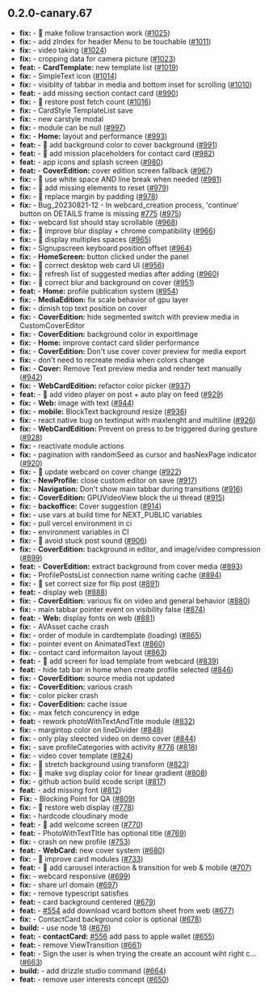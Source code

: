## 0.2.0-canary.67

* **fix:**  - 🐛 make follow transaction work ([#1025](https://github.com/AzzappApp/azzapp/pull/1025))
* **fix:**  - add zIndex for header Menu to be touchable ([#1011](https://github.com/AzzappApp/azzapp/pull/1011))
* **fix:**  - video taking ([#1024](https://github.com/AzzappApp/azzapp/pull/1024))
* **fix:**  - cropping data for camera picture ([#1023](https://github.com/AzzappApp/azzapp/pull/1023))
* **feat:**  - **CardTemplate:** new template list ([#1019](https://github.com/AzzappApp/azzapp/pull/1019))
* **fix:**  - SimpleText icon ([#1014](https://github.com/AzzappApp/azzapp/pull/1014))
* **fix:**  - visiblity of tabbar in media and bottom inset for scrolling ([#1010](https://github.com/AzzappApp/azzapp/pull/1010))
* **feat:**  - add missing section contact card ([#990](https://github.com/AzzappApp/azzapp/pull/990))
* **fix:**  - 🐛 restore post fetch count ([#1016](https://github.com/AzzappApp/azzapp/pull/1016))
* **fix:**  - CardStyle TemplateList save
* **fix:**  - new carstyle modal
* **fix:**  - module can be null ([#997](https://github.com/AzzappApp/azzapp/pull/997))
* **fix:**  - **Home:** layout and performance ([#993](https://github.com/AzzappApp/azzapp/pull/993))
* **feat:**  - 🎸 add background color to cover background ([#991](https://github.com/AzzappApp/azzapp/pull/991))
* **feat:**  - 🎸 add mission placeholders for contact card ([#982](https://github.com/AzzappApp/azzapp/pull/982))
* **feat:**  - app icons and splash screen ([#980](https://github.com/AzzappApp/azzapp/pull/980))
* **feat:**  - **CoverEdition:** cover edition screen fallback ([#967](https://github.com/AzzappApp/azzapp/pull/967))
* **fix:**  - 🐛 use white space AND line break when needed ([#981](https://github.com/AzzappApp/azzapp/pull/981))
* **fix:**  - 🐛 add missing elements to reset ([#979](https://github.com/AzzappApp/azzapp/pull/979))
* **fix:**  - 🐛 replace margin by padding ([#978](https://github.com/AzzappApp/azzapp/pull/978))
* **fix:**  - Bug_20230821-12 - In webcard_creation process, 'continue' button on DETAILS frame is missing [#775](https://github.com/AzzappApp/azzapp/pull/775) ([#975](https://github.com/AzzappApp/azzapp/pull/975))
* **fix:**  - webcard list should stay scrollable ([#968](https://github.com/AzzappApp/azzapp/pull/968))
* **fix:**  - 🐛 improve blur display + chrome compatibility ([#966](https://github.com/AzzappApp/azzapp/pull/966))
* **fix:**  - 🐛 display multiples spaces ([#965](https://github.com/AzzappApp/azzapp/pull/965))
* **fix:**  - Signupscreen keyboard position offset ([#964](https://github.com/AzzappApp/azzapp/pull/964))
* **fix:**  - **HomeScreen:** button clicked under the panel
* **fix:**  - 🐛 correct desktop web card UI ([#956](https://github.com/AzzappApp/azzapp/pull/956))
* **fix:**  - 🐛 refresh list of suggested medias after adding ([#960](https://github.com/AzzappApp/azzapp/pull/960))
* **fix:**  - 🐛 correct blur and background on cover ([#951](https://github.com/AzzappApp/azzapp/pull/951))
* **feat:**  - **Home:**  profile publication system ([#954](https://github.com/AzzappApp/azzapp/pull/954))
* **fix:**  - **MediaEdition:** fix scale behavior of gpu layer
* **fix:**  - dimish top text position on cover
* **fix:**  - **CoverEdition:** hide segmented switch with preview media in CustomCoverEditor
* **fix:**  - **CoverEdition:** background color in exportImage
* **fix:**  - **Home:** improve contact card slider performance
* **fix:**  - **CoverEdition:** Don't use cover cover preview for media export
* **fix:**  - don't need to recreate media when colors change
* **fix:**  - **Cover:** Remove Text preview media and render text manually ([#942](https://github.com/AzzappApp/azzapp/pull/942))
* **fix:**  - **WebCardEdition:** refactor color picker ([#937](https://github.com/AzzappApp/azzapp/pull/937))
* **feat:**  - 🎸 add video player on post + auto play on feed ([#929](https://github.com/AzzappApp/azzapp/pull/929))
* **fix:**  - **Web:** image with text ([#944](https://github.com/AzzappApp/azzapp/pull/944))
* **fix:**  - **mobile:** BlockText background resize ([#936](https://github.com/AzzappApp/azzapp/pull/936))
* **fix:**  - react native bug on textinput with maxlenght and multiline ([#926](https://github.com/AzzappApp/azzapp/pull/926))
* **fix:**  - **WebCardEdition:** Prevent on press to be triggered during gesture ([#928](https://github.com/AzzappApp/azzapp/pull/928))
* **fix:**  - reactivate module actions
* **fix:**  - pagination with randomSeed as cursor and hasNexPage indicator ([#920](https://github.com/AzzappApp/azzapp/pull/920))
* **fix:**  - 🐛 update webcard on cover change ([#922](https://github.com/AzzappApp/azzapp/pull/922))
* **fix:**  - **NewProfile:** close custom editor on save ([#917](https://github.com/AzzappApp/azzapp/pull/917))
* **fix:**  - **Navigation:** Don't show main tabbar during transitions ([#916](https://github.com/AzzappApp/azzapp/pull/916))
* **fix:**  - **CoverEdition:** GPUVideoView block the ui thread ([#915](https://github.com/AzzappApp/azzapp/pull/915))
* **fix:**  - **backoffice:** Cover suggestion ([#914](https://github.com/AzzappApp/azzapp/pull/914))
* **fix:**  - use vars at build time for NEXT_PUBLIC variables
* **fix:**  - pull vercel environment in ci
* **fix:**  - environment variables in CI
* **fix:**  - 🐛 avoid stuck post sound ([#906](https://github.com/AzzappApp/azzapp/pull/906))
* **fix:**  - **CoverEdition:** background in editor, and image/video compression ([#899](https://github.com/AzzappApp/azzapp/pull/899))
* **feat:**  - **CoverEdition:** extract background from cover media ([#893](https://github.com/AzzappApp/azzapp/pull/893))
* **fix:**  - ProfilePostsList connection name writing cache ([#894](https://github.com/AzzappApp/azzapp/pull/894))
* **fix:**  - 🐛 set correct size for flip post ([#891](https://github.com/AzzappApp/azzapp/pull/891))
* **feat:**  - display web ([#888](https://github.com/AzzappApp/azzapp/pull/888))
* **fix:**  - **CoverEdition:** various fix on video and general behavior ([#880](https://github.com/AzzappApp/azzapp/pull/880))
* **fix:**  - main tabbar pointer event on visibility false ([#874](https://github.com/AzzappApp/azzapp/pull/874))
* **feat:**  - **Web:** display fonts on web ([#881](https://github.com/AzzappApp/azzapp/pull/881))
* **fix:**  - AVAsset cache crash
* **fix:**  - order of module in cardtemplate (loading) ([#865](https://github.com/AzzappApp/azzapp/pull/865))
* **fix:**  - pointer event on AnimatedText ([#860](https://github.com/AzzappApp/azzapp/pull/860))
* **fix:**  - contact card informaiton layout ([#863](https://github.com/AzzappApp/azzapp/pull/863))
* **feat:**  - 🎸 add screen for load template from webcard ([#839](https://github.com/AzzappApp/azzapp/pull/839))
* **feat:**  - hide tab bar in home when create profile selected ([#846](https://github.com/AzzappApp/azzapp/pull/846))
* **fix:**  - **CoverEdition:** source media not updated
* **fix:**  - **CoverEdition:** various crash
* **fix:**  - color picker crash
* **fix:**  - **CoverEdition:** cache issue
* **fix:**  - max fetch concurency in edge
* **feat:**  - rework photoWithTextAndTitle module ([#832](https://github.com/AzzappApp/azzapp/pull/832))
* **fix:**  - margintop color on lineDivider ([#848](https://github.com/AzzappApp/azzapp/pull/848))
* **fix:**  - only play sleected video on demo cover ([#844](https://github.com/AzzappApp/azzapp/pull/844))
* **fix:**  - save profileCategories with activity [#776](https://github.com/AzzappApp/azzapp/pull/776) ([#818](https://github.com/AzzappApp/azzapp/pull/818))
* **fix:**  - video cover template ([#824](https://github.com/AzzappApp/azzapp/pull/824))
* **fix:**  - 🐛 stretch background using transform ([#823](https://github.com/AzzappApp/azzapp/pull/823))
* **fix:**  - 🐛 make svg display color for linear gradient ([#808](https://github.com/AzzappApp/azzapp/pull/808))
* **fix:**  - github action build xcode script ([#817](https://github.com/AzzappApp/azzapp/pull/817))
* **feat:**  - add missing font ([#812](https://github.com/AzzappApp/azzapp/pull/812))
* **Fix:**  - Blocking Point for QA  ([#809](https://github.com/AzzappApp/azzapp/pull/809))
* **fix:**  - 🐛 restore web display ([#778](https://github.com/AzzappApp/azzapp/pull/778))
* **fix:**  - hardcode cloudinary mode
* **feat:**  - 🎸 add welcome screen ([#770](https://github.com/AzzappApp/azzapp/pull/770))
* **feat:**  - PhotoWithTextTItle has optional title ([#769](https://github.com/AzzappApp/azzapp/pull/769))
* **fix:**  - crash on new profile ([#753](https://github.com/AzzappApp/azzapp/pull/753))
* **feat:**  - **WebCard:** new cover system ([#680](https://github.com/AzzappApp/azzapp/pull/680))
* **fix:**  - 🐛 improve card modules ([#733](https://github.com/AzzappApp/azzapp/pull/733))
* **feat:**  - 🎸 add carousel interaction & transition for web & mobile ([#707](https://github.com/AzzappApp/azzapp/pull/707))
* **fix:**  - webcard responsive ([#699](https://github.com/AzzappApp/azzapp/pull/699))
* **fix:**  - share url domain ([#697](https://github.com/AzzappApp/azzapp/pull/697))
* **fix:**  - remove typescript satisfies
* **feat:**  - card background centered ([#679](https://github.com/AzzappApp/azzapp/pull/679))
* **feat:**  - [#554](https://github.com/AzzappApp/azzapp/pull/554) add download vcard bottom sheet from web ([#677](https://github.com/AzzappApp/azzapp/pull/677))
* **fix:**  - ContactCard background color is optional ([#678](https://github.com/AzzappApp/azzapp/pull/678))
* **build:**  - use node 18 ([#676](https://github.com/AzzappApp/azzapp/pull/676))
* **feat:**  - **contactCard:** [#556](https://github.com/AzzappApp/azzapp/pull/556) add pass to apple wallet ([#655](https://github.com/AzzappApp/azzapp/pull/655))
* **feat:**  - remove ViewTransition ([#661](https://github.com/AzzappApp/azzapp/pull/661))
* **feat:**  - Sign the user is when trying the create an account wiht right c… ([#663](https://github.com/AzzappApp/azzapp/pull/663))
* **build:**  - add drizzle studio command ([#664](https://github.com/AzzappApp/azzapp/pull/664))
* **feat:**  - remove user interests concept ([#650](https://github.com/AzzappApp/azzapp/pull/650))